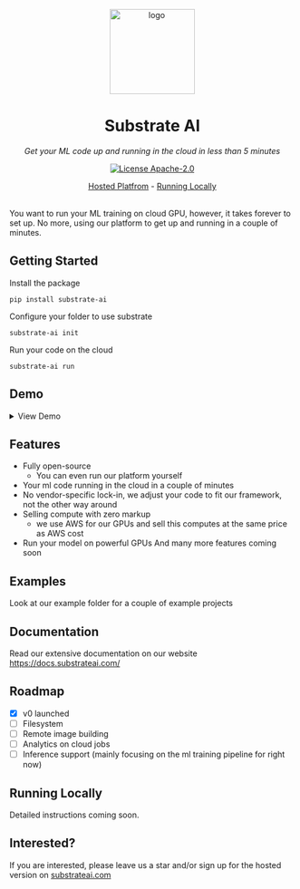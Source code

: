<p align="center">
  <a href="https://substrateai.com">
    <img height="150" src="https://github.com/substrate-ai/substrate/assets/32412211/a0c125ad-f6d8-48bd-86f7-7b80d880f3c3" alt="logo">
  </a>
</p>

<h1 align="center">
  Substrate AI
</h1>

<p align="center">
  <i>Get your ML code up and running in the cloud in less than 5 minutes</i>
</p>

<p align="center">
  <a href="/LICENSE"><img alt="License Apache-2.0" src="https://img.shields.io/github/license/substrate-ai/substrate?style=flat-square"></a>
</p>

<p align="center">
  <a href="https://substrateai.com">Hosted Platfrom</a> - <a href="#running-locally">Running Locally</a>
</p>

<br>
You want to run your ML training on cloud GPU, however, it takes forever to set up. No more, using our platform to get up and running in a couple of minutes. 
<br>
<be>

## Getting Started
Install the package

```
pip install substrate-ai
```

Configure your folder to use substrate

```
substrate-ai init
```

Run your code on the cloud

```
substrate-ai run
```

## Demo
<details>
  <summary>View Demo</summary>

  Initialize your folder to be able to run with Substrate
  ```
  substrate-ai init
  ```

  Create a file with some Python code 
  ```py
  print("Welcome to substrate!")
  ```

  modify your `substrate.yaml` if necessary
  ```yaml
  project_name: Example Project
  hardware:
  type: cpu
  main_file_location: ./main.py
  ```

  Then run your code
  ```
  substrate-ai run
  ```

  The result
  <div align="center">
    <video src="https://github.com/substrate-ai/substrate/assets/32412211/7534a6f7-82f5-4ed5-ad55-f8c045df4300"/>
  </div>
</details>




## Features

- Fully open-source
   - You can even run our platform yourself
- Your ml code running in the cloud in a couple of minutes
- No vendor-specific lock-in, we adjust your code to fit our framework, not the other way around
- Selling compute with zero markup
    - we use AWS for our GPUs and sell this computes at the same price as AWS cost
- Run your model on powerful GPUs
And many more features coming soon

## Examples

Look at our example folder for a couple of example projects

## Documentation

Read our extensive documentation on our website https://docs.substrateai.com/

## Roadmap

- [x] v0 launched
- [ ] Filesystem
- [ ] Remote image building
- [ ] Analytics on cloud jobs
- [ ] Inference support (mainly focusing on the ml training pipeline for right now)

## Running Locally

Detailed instructions coming soon. 

## Interested?

If you are interested, please leave us a star and/or sign up for the hosted version on [substrateai.com](https://substrateai.com)
